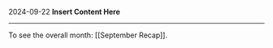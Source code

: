 2024-09-22
__Insert Content Here__
_______________________
To see the overall month: [[September Recap]].